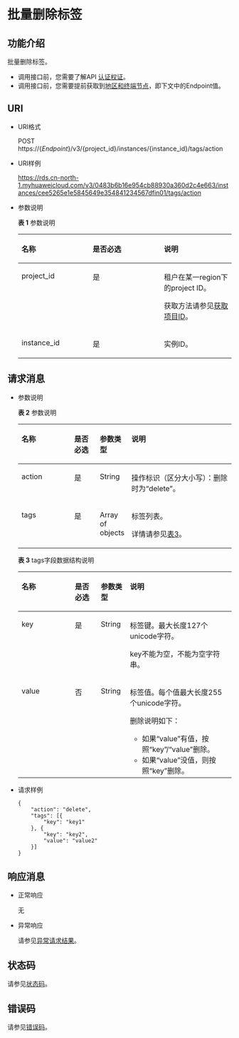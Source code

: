 # 批量删除标签<a name="rds_06_0038"></a>

## 功能介绍<a name="section61759636"></a>

批量删除标签。

-   调用接口前，您需要了解API  [认证权证](认证鉴权.md)。
-   调用接口前，您需要提前获取到[地区和终端节点](http://developer.huaweicloud.com/endpoint)，即下文中的Endpoint值。

## URI<a name="section18965813"></a>

-   URI格式

    POST https://\{_Endpoint_\}/v3/\{project\_id\}/instances/\{instance\_id\}/tags/action

-   URI样例

    https://rds.cn-north-1.myhuaweicloud.com/v3/0483b6b16e954cb88930a360d2c4e663/instances/cee5265e1e5845649e354841234567dfin01/tags/action


-   参数说明

    **表 1**  参数说明

    <a name="table65777232"></a>
    <table><thead align="left"><tr id="row46529701"><th class="cellrowborder" valign="top" width="33.33333333333333%" id="mcps1.2.4.1.1"><p id="p10809459"><a name="p10809459"></a><a name="p10809459"></a>名称</p>
    </th>
    <th class="cellrowborder" valign="top" width="33.33333333333333%" id="mcps1.2.4.1.2"><p id="p3150961"><a name="p3150961"></a><a name="p3150961"></a>是否必选</p>
    </th>
    <th class="cellrowborder" valign="top" width="33.33333333333333%" id="mcps1.2.4.1.3"><p id="p53901255"><a name="p53901255"></a><a name="p53901255"></a>说明</p>
    </th>
    </tr>
    </thead>
    <tbody><tr id="row3925534"><td class="cellrowborder" valign="top" width="33.33333333333333%" headers="mcps1.2.4.1.1 "><p id="p49532829"><a name="p49532829"></a><a name="p49532829"></a>project_id</p>
    </td>
    <td class="cellrowborder" valign="top" width="33.33333333333333%" headers="mcps1.2.4.1.2 "><p id="p52736237"><a name="p52736237"></a><a name="p52736237"></a>是</p>
    </td>
    <td class="cellrowborder" valign="top" width="33.33333333333333%" headers="mcps1.2.4.1.3 "><p id="p43776822"><a name="p43776822"></a><a name="p43776822"></a>租户在某一region下的project ID。</p>
    <p id="p186761044260"><a name="p186761044260"></a><a name="p186761044260"></a>获取方法请参见<a href="获取项目ID.md">获取项目ID</a>。</p>
    </td>
    </tr>
    <tr id="row19780235152911"><td class="cellrowborder" valign="top" width="33.33333333333333%" headers="mcps1.2.4.1.1 "><p id="p41557789155220"><a name="p41557789155220"></a><a name="p41557789155220"></a>instance_id</p>
    </td>
    <td class="cellrowborder" valign="top" width="33.33333333333333%" headers="mcps1.2.4.1.2 "><p id="p10737742155220"><a name="p10737742155220"></a><a name="p10737742155220"></a>是</p>
    </td>
    <td class="cellrowborder" valign="top" width="33.33333333333333%" headers="mcps1.2.4.1.3 "><p id="p64450739155220"><a name="p64450739155220"></a><a name="p64450739155220"></a>实例ID。</p>
    </td>
    </tr>
    </tbody>
    </table>


## 请求消息<a name="section36474591"></a>

-   参数说明

    **表 2**  参数说明

    <a name="table6426756154514"></a>
    <table><thead align="left"><tr id="row142645664510"><th class="cellrowborder" valign="top" width="25%" id="mcps1.2.5.1.1"><p id="p17490046"><a name="p17490046"></a><a name="p17490046"></a>名称</p>
    </th>
    <th class="cellrowborder" valign="top" width="12.13%" id="mcps1.2.5.1.2"><p id="p7407659"><a name="p7407659"></a><a name="p7407659"></a>是否必选</p>
    </th>
    <th class="cellrowborder" valign="top" width="13.63%" id="mcps1.2.5.1.3"><p id="p63149496"><a name="p63149496"></a><a name="p63149496"></a>参数类型</p>
    </th>
    <th class="cellrowborder" valign="top" width="49.24%" id="mcps1.2.5.1.4"><p id="p14835533"><a name="p14835533"></a><a name="p14835533"></a>说明</p>
    </th>
    </tr>
    </thead>
    <tbody><tr id="row4802428172710"><td class="cellrowborder" valign="top" width="25%" headers="mcps1.2.5.1.1 "><p id="p88021228182717"><a name="p88021228182717"></a><a name="p88021228182717"></a>action</p>
    </td>
    <td class="cellrowborder" valign="top" width="12.13%" headers="mcps1.2.5.1.2 "><p id="p1980232832715"><a name="p1980232832715"></a><a name="p1980232832715"></a>是</p>
    </td>
    <td class="cellrowborder" valign="top" width="13.63%" headers="mcps1.2.5.1.3 "><p id="p78021328152711"><a name="p78021328152711"></a><a name="p78021328152711"></a>String</p>
    </td>
    <td class="cellrowborder" valign="top" width="49.24%" headers="mcps1.2.5.1.4 "><p id="p158021928112712"><a name="p158021928112712"></a><a name="p158021928112712"></a>操作标识（区分大小写）：删除时为“delete”。</p>
    </td>
    </tr>
    <tr id="row34264566458"><td class="cellrowborder" valign="top" width="25%" headers="mcps1.2.5.1.1 "><p id="p1965465321213"><a name="p1965465321213"></a><a name="p1965465321213"></a>tags</p>
    </td>
    <td class="cellrowborder" valign="top" width="12.13%" headers="mcps1.2.5.1.2 "><p id="p60181840"><a name="p60181840"></a><a name="p60181840"></a>是</p>
    </td>
    <td class="cellrowborder" valign="top" width="13.63%" headers="mcps1.2.5.1.3 "><p id="p46861368136"><a name="p46861368136"></a><a name="p46861368136"></a>Array of objects</p>
    </td>
    <td class="cellrowborder" valign="top" width="49.24%" headers="mcps1.2.5.1.4 "><p id="p185214553212"><a name="p185214553212"></a><a name="p185214553212"></a>标签列表。</p>
    <p id="p13622524588"><a name="p13622524588"></a><a name="p13622524588"></a>详情请参见<a href="#table9331195513220">表3</a>。</p>
    </td>
    </tr>
    </tbody>
    </table>

    **表 3**  tags字段数据结构说明

    <a name="table9331195513220"></a>
    <table><thead align="left"><tr id="row1233225516327"><th class="cellrowborder" valign="top" width="25%" id="mcps1.2.5.1.1"><p id="p13321055143210"><a name="p13321055143210"></a><a name="p13321055143210"></a>名称</p>
    </th>
    <th class="cellrowborder" valign="top" width="12.13%" id="mcps1.2.5.1.2"><p id="p233215511328"><a name="p233215511328"></a><a name="p233215511328"></a>是否必选</p>
    </th>
    <th class="cellrowborder" valign="top" width="13.63%" id="mcps1.2.5.1.3"><p id="p14332655113212"><a name="p14332655113212"></a><a name="p14332655113212"></a>参数类型</p>
    </th>
    <th class="cellrowborder" valign="top" width="49.24%" id="mcps1.2.5.1.4"><p id="p15332055113219"><a name="p15332055113219"></a><a name="p15332055113219"></a>说明</p>
    </th>
    </tr>
    </thead>
    <tbody><tr id="row1433205523210"><td class="cellrowborder" valign="top" width="25%" headers="mcps1.2.5.1.1 "><p id="p163321755133220"><a name="p163321755133220"></a><a name="p163321755133220"></a>key</p>
    </td>
    <td class="cellrowborder" valign="top" width="12.13%" headers="mcps1.2.5.1.2 "><p id="p3332105563215"><a name="p3332105563215"></a><a name="p3332105563215"></a>是</p>
    </td>
    <td class="cellrowborder" valign="top" width="13.63%" headers="mcps1.2.5.1.3 "><p id="p1433215593211"><a name="p1433215593211"></a><a name="p1433215593211"></a>String</p>
    </td>
    <td class="cellrowborder" valign="top" width="49.24%" headers="mcps1.2.5.1.4 "><p id="p22481240194513"><a name="p22481240194513"></a><a name="p22481240194513"></a>标签键。最大长度127个unicode字符。</p>
    <p id="p19248114017455"><a name="p19248114017455"></a><a name="p19248114017455"></a>key不能为空，不能为空字符串。</p>
    </td>
    </tr>
    <tr id="row103322555324"><td class="cellrowborder" valign="top" width="25%" headers="mcps1.2.5.1.1 "><p id="p67321750123411"><a name="p67321750123411"></a><a name="p67321750123411"></a>value</p>
    </td>
    <td class="cellrowborder" valign="top" width="12.13%" headers="mcps1.2.5.1.2 "><p id="p53329558326"><a name="p53329558326"></a><a name="p53329558326"></a>否</p>
    </td>
    <td class="cellrowborder" valign="top" width="13.63%" headers="mcps1.2.5.1.3 "><p id="p6332855193216"><a name="p6332855193216"></a><a name="p6332855193216"></a>String</p>
    </td>
    <td class="cellrowborder" valign="top" width="49.24%" headers="mcps1.2.5.1.4 "><p id="p51141559152111"><a name="p51141559152111"></a><a name="p51141559152111"></a>标签值。每个值最大长度255个unicode字符。</p>
    <p id="p3618112192218"><a name="p3618112192218"></a><a name="p3618112192218"></a>删除说明如下：</p>
    <a name="ul1284313288226"></a><a name="ul1284313288226"></a><ul id="ul1284313288226"><li>如果<span class="parmname" id="parmname14238462528"><a name="parmname14238462528"></a><a name="parmname14238462528"></a>“value”</span>有值，按照<span class="parmname" id="parmname1227613185219"><a name="parmname1227613185219"></a><a name="parmname1227613185219"></a>“key”</span>/<span class="parmname" id="parmname9794151515521"><a name="parmname9794151515521"></a><a name="parmname9794151515521"></a>“value”</span>删除。</li><li>如果<span class="parmname" id="parmname10821184521"><a name="parmname10821184521"></a><a name="parmname10821184521"></a>“value”</span>没值，则按照<span class="parmname" id="parmname098518172527"><a name="parmname098518172527"></a><a name="parmname098518172527"></a>“key”</span>删除。</li></ul>
    </td>
    </tr>
    </tbody>
    </table>

-   请求样例

    ```
    {
    	"action": "delete",
    	"tags": [{
    		"key": "key1"
    	}, {
    		"key": "key2",
    		"value": "value2"
    	}]
    }
    ```


## 响应消息<a name="section59835867"></a>

-   正常响应

    无

-   异常响应

    请参见[异常请求结果](异常请求结果.md)。


## 状态码<a name="section4778540915440"></a>

请参见[状态码](状态码.md)。

## 错误码<a name="section946032144017"></a>

请参见[错误码](错误码.md)。

